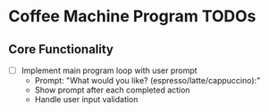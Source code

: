 # Coffee Machine Program TODOs

## Core Functionality
- [ ] Implement main program loop with user prompt
  - Prompt: "What would you like? (espresso/latte/cappuccino):"
  - Show prompt after each completed action
  - Handle user input validation